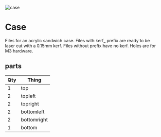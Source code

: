 ![case](https://imgur.com/8ykcB1M.png)

# Case

Files for an acrylic sandwich case. Files with kerf_ prefix are ready to be laser cut with a 0.15mm kerf. Files without prefix have no kerf. Holes are for M3 hardware.

## parts

| Qty | Thing |
|---|---|
| 1 | top |
| 2 | topleft |
| 2 | topright |
| 2 | bottomleft |
| 2 | bottomright |
| 1 | bottom |
